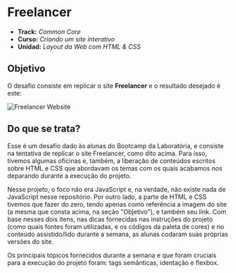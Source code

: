 # Freelancer

* **Track:** _Common Core_
* **Curso:** _Criando um site interativo_
* **Unidad:** _Layout da Web com HTML & CSS_

## Objetivo

O desafio consiste em replicar o site **Freelancer** e o resultado desejado é este:

![Freelancer Website](docs/fullpage.png)

## Do que se trata?

Esse é um desafio dado às alunas do Bootcamp da Laboratória, e consiste na tentativa de replicar o site Freelancer, como dito acima.
Para isso, tivemos algumas oficinas e, também, a liberação de conteúdos escritos sobre HTML e CSS que abordavam os temas com os quais acabamos nos deparando durante a execução do projeto.

Nesse projeto, o foco não era JavaScript e, na verdade, não existe nada de JavaScript nesse repositório. Por outro lado, a parte de HTML e CSS tivemos que fazer do zero, tendo apenas como referência a imagem do site (a mesma que consta acima, na seção "Objetivo"), e também  seu link. Com base nesses dois ítens, nas dicas fornecidas nas instruções do projeto (como quais fontes foram utilizadas, e os códigos da paleta de cores) e no conteúdo assistido/lido durante a semana, as alunas codaram suas próprias versões do site.

Os principais tópicos fornecidos durante a semana e que foram cruciais para a execução do projeto foram: tags semânticas, identação e flexbox.
